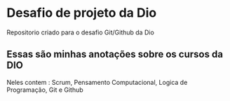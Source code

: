 # Desafio de projeto da Dio
Repositorio criado para o desafio Git/Github da Dio

## Essas são minhas anotações sobre os cursos da DIO

Neles contem :
Scrum,
Pensamento Computacional,
Logica de Programação,
Git e Github
